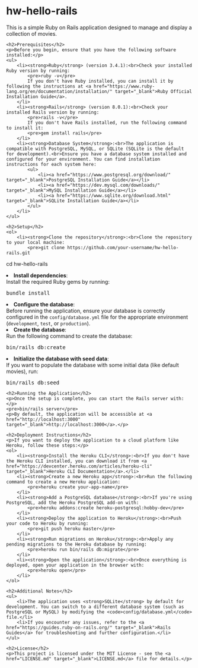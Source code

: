 <!DOCTYPE html>
<html lang="en">
<head>
    <meta charset="UTF-8">
    <meta name="viewport" content="width=device-width, initial-scale=1.0">
    <title>hw-hello-rails</title>
</head>
<body>
    <h1>hw-hello-rails</h1>
    <p>This is a simple Ruby on Rails application designed to manage and display a collection of movies.</p>

    <h2>Prerequisites</h2>
    <p>Before you begin, ensure that you have the following software installed:</p>
    <ul>
        <li><strong>Ruby</strong> (version 3.4.1):<br>Check your installed Ruby version by running:
            <pre>ruby -v</pre>
            If you don't have Ruby installed, you can install it by following the instructions at <a href="https://www.ruby-lang.org/en/documentation/installation/" target="_blank">Ruby Official Installation Guide</a>.
        </li>
        <li><strong>Rails</strong> (version 8.0.1):<br>Check your installed Rails version by running:
            <pre>rails -v</pre>
            If you don't have Rails installed, run the following command to install it:
            <pre>gem install rails</pre>
        </li>
        <li><strong>Database System</strong>:<br>The application is compatible with PostgreSQL, MySQL, or SQLite (SQLite is the default for development).<br>Ensure you have a database system installed and configured for your environment. You can find installation instructions for each system here:
            <ul>
                <li><a href="https://www.postgresql.org/download/" target="_blank">PostgreSQL Installation Guide</a></li>
                <li><a href="https://dev.mysql.com/downloads/" target="_blank">MySQL Installation Guide</a></li>
                <li><a href="https://www.sqlite.org/download.html" target="_blank">SQLite Installation Guide</a></li>
            </ul>
        </li>
    </ul>

    <h2>Setup</h2>
    <ol>
        <li><strong>Clone the repository</strong>:<br>Clone the repository to your local machine:
            <pre>git clone https://github.com/your-username/hw-hello-rails.git
cd hw-hello-rails</pre>
        </li>
        <li><strong>Install dependencies</strong>:<br>Install the required Ruby gems by running:
            <pre>bundle install</pre>
        </li>
        <li><strong>Configure the database</strong>:<br>Before running the application, ensure your database is correctly configured in the <code>config/database.yml</code> file for the appropriate environment (<code>development</code>, <code>test</code>, or <code>production</code>).
        </li>
        <li><strong>Create the database</strong>:<br>Run the following command to create the database:
            <pre>bin/rails db:create</pre>
        </li>
        <li><strong>Initialize the database with seed data</strong>:<br>If you want to populate the database with some initial data (like default movies), run:
            <pre>bin/rails db:seed</pre>
        </li>
    </ol>

    <h2>Running the Application</h2>
    <p>Once the setup is complete, you can start the Rails server with:</p>
    <pre>bin/rails server</pre>
    <p>By default, the application will be accessible at <a href="http://localhost:3000" target="_blank">http://localhost:3000</a>.</p>

    <h2>Deployment Instructions</h2>
    <p>If you want to deploy the application to a cloud platform like Heroku, follow these steps:</p>
    <ol>
        <li><strong>Install the Heroku CLI</strong>:<br>If you don't have the Heroku CLI installed, you can download it from <a href="https://devcenter.heroku.com/articles/heroku-cli" target="_blank">Heroku CLI Documentation</a>.</li>
        <li><strong>Create a new Heroku app</strong>:<br>Run the following command to create a new Heroku application:
            <pre>heroku create your-app-name</pre>
        </li>
        <li><strong>Add a PostgreSQL database</strong>:<br>If you're using PostgreSQL, add the Heroku PostgreSQL add-on with:
            <pre>heroku addons:create heroku-postgresql:hobby-dev</pre>
        </li>
        <li><strong>Deploy the application to Heroku</strong>:<br>Push your code to Heroku by running:
            <pre>git push heroku master</pre>
        </li>
        <li><strong>Run migrations on Heroku</strong>:<br>Apply any pending migrations to the Heroku database by running:
            <pre>heroku run bin/rails db:migrate</pre>
        </li>
        <li><strong>Open the application</strong>:<br>Once everything is deployed, open your application in the browser with:
            <pre>heroku open</pre>
        </li>
    </ol>

    <h2>Additional Notes</h2>
    <ul>
        <li>The application uses <strong>SQLite</strong> by default for development. You can switch to a different database system (such as PostgreSQL or MySQL) by modifying the <code>config/database.yml</code> file.</li>
        <li>If you encounter any issues, refer to the <a href="https://guides.ruby-on-rails.org/" target="_blank">Rails Guides</a> for troubleshooting and further configuration.</li>
    </ul>

    <h2>License</h2>
    <p>This project is licensed under the MIT License - see the <a href="LICENSE.md" target="_blank">LICENSE.md</a> file for details.</p>

</body>
</html>
